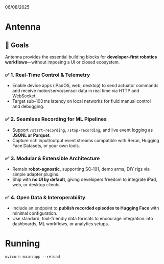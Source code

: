 
06/08/2025

# Antenna

## 🎯 Goals

Antenna provides the essential building blocks for **developer-first robotics workflows**—without imposing a UI or closed ecosystem.

### ✅ 1. Real-Time Control & Telemetry  
- Enable device apps (iPadOS, web, desktop) to send actuator commands and receive motor/servo/sensor data in real time via HTTP and WebSocket.  
- Target sub-100 ms latency on local networks for fluid manual control and debugging.

### ✅ 2. Seamless Recording for ML Pipelines  
- Support `/start-recording`, `/stop-recording`, and live event logging as **JSONL or Parquet**.  
- Capture rich input/output event streams compatible with Rerun, Hugging Face Datasets, or your own tools.

### ✅ 3. Modular & Extensible Architecture  
- Remain **robot-agnostic**, supporting SO‑101, demo arms, DIY rigs via simple adapter plugins.  
- Ship with **no UI by default**, giving developers freedom to integrate iPad, web, or desktop clients.

### ✅ 4. Open Data & Interoperability  
- Include an endpoint to **publish recorded episodes to Hugging Face** with minimal configuration.  
- Use standard, tool-friendly data formats to encourage integration into dashboards, ML workflows, or analytics setups.


# Running

`uvicorn main:app --reload`

